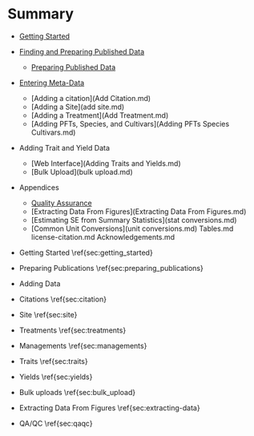 # Summary

* [Getting Started](introduction.md)
* [Finding and Preparing Published Data](finding_data.md)
  * [Preparing Published Data](preparing_published_data.md)
* [Entering Meta-Data](Overview.md)
  * [Adding a citation](Add Citation.md)
  * [Adding a Site](add site.md)
  * [Adding a Treatment](Add Treatment.md)
  * [Adding PFTs, Species, and Cultivars](Adding PFTs Species Cultivars.md)
* Adding Trait and Yield Data
  * [Web Interface](Adding Traits and Yields.md)
  * [Bulk Upload](bulk upload.md)
* Appendices
  * [Quality Assurance](QAQC.md)
  * [Extracting Data From Figures](Extracting Data From Figures.md)
  * [Estimating SE from Summary Statistics](stat conversions.md)
  * [Common Unit Conversions](unit conversions.md)
Tables.md
license-citation.md
Acknowledgements.md


* Getting Started \ref{sec:getting_started}
* Preparing Publications \ref{sec:preparing_publications}
* Adding Data
 * Citations \ref{sec:citation}
 * Site \ref{sec:site}
 * Treatments \ref{sec:treatments}
 * Managements \ref{sec:managements}
 * Traits \ref{sec:traits}
 * Yields \ref{sec:yields}
* Bulk uploads \ref{sec:bulk_upload}
* Extracting Data From Figures \ref{sec:extracting-data}
* QA/QC \ref{sec:qaqc}